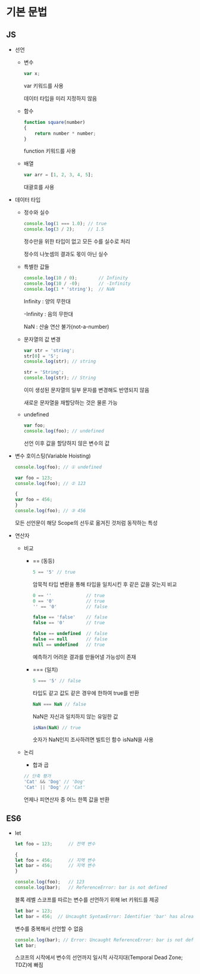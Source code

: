 # 기본 문법

## JS

* 선언

    * 변수

        ```js
        var x;
        ```

        var 키워드를 사용

        데이터 타입을 미리 지정하지 않음

    * 함수

        ```js
        function square(number)
        {
            return number * number;
        }
        ```

        function 키워드를 사용

    * 배열

        ```js
        var arr = [1, 2, 3, 4, 5];
        ```

        대괄호를 사용

* 데이터 타입

    * 정수와 실수

        ```js
        console.log(1 === 1.0); // true
        console.log(3 / 2);     // 1.5
        ```

        정수만을 위한 타입이 없고 모든 수를 실수로 처리

        정수의 나눗셈의 결과도 몫이 아닌 실수

    * 특별한 값들

        ```js
        console.log(10 / 0);        // Infinity
        console.log(10 / -0);       // -Infinity
        console.log(1 * 'string');  // NaN
        ```

        Infinity : 양의 무한대

        -Infinity : 음의 무한대

        NaN : 산술 연산 불가(not-a-number)

    * 문자열의 값 변경

        ```js
        var str = 'string';
        str[0] = 'S';
        console.log(str); // string

        str = 'String';
        console.log(str); // String
        ```

        이미 생성된 문자열의 일부 문자를 변경해도 반영되지 않음

        새로운 문자열을 재할당하는 것은 물론 가능

    * undefined

        ```js
        var foo;
        console.log(foo); // undefined
        ```

        선언 이후 값을 할당하지 않은 변수의 값

* 변수 호이스팅(Variable Hoisting)

    ```js
    console.log(foo); // ① undefined

    var foo = 123;
    console.log(foo); // ② 123

    {
    var foo = 456;
    }
    console.log(foo); // ③ 456
    ```

    모든 선언문이 해당 Scope의 선두로 옮겨진 것처럼 동작하는 특성

* 연산자

    * 비교

        * == (동등)

            ```js
            5 == '5' // true
            ```

            암묵적 타입 변환을 통해 타입을 일치시킨 후 같은 값을 갖는지 비교

            ```js
            0 == ''             // true
            0 == '0'            // true
            '' == '0'           // false

            false == 'false'    // false
            false == '0'        // true

            false == undefined  // false
            false == null       // false
            null == undefined   // true
            ```

            예측하기 어려운 결과를 만들어낼 가능성이 존재

        * === (일치)

            ```js
            5 === '5' // false
            ```

            타입도 같고 값도 같은 경우에 한하여 true를 반환

            ```js
            NaN === NaN // false
            ```

            NaN은 자신과 일치하지 않는 유일한 값

            ```js
            isNan(NaN) // true
            ```

            숫자가 NaN인지 조사하려면 빌트인 함수 isNaN을 사용

    * 논리

        * 합과 곱

        ```js
        // 단축 평가
        'Cat' && 'Dog' // 'Dog'
        'Cat' || 'Dog' // 'Cat'
        ```

        언제나 피연산자 중 어느 한쪽 값을 반환

## ES6

* let

    ```js
    let foo = 123;      // 전역 변수

    {
    let foo = 456;      // 지역 변수
    let bar = 456;      // 지역 변수
    }

    console.log(foo);   // 123
    console.log(bar);   // ReferenceError: bar is not defined
    ```

    블록 레벨 스코프를 따르는 변수를 선언하기 위해 let 키워드를 제공

    ```js
    let bar = 123;
    let bar = 456;  // Uncaught SyntaxError: Identifier 'bar' has already been declared
    ```

    변수를 중복해서 선언할 수 없음

    ```js
    console.log(bar); // Error: Uncaught ReferenceError: bar is not defined
    let bar;
    ```

    스코프의 시작에서 변수의 선언까지 일시적 사각지대(Temporal Dead Zone; TDZ)에 빠짐

